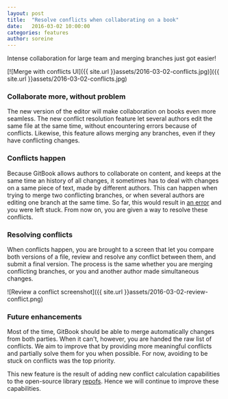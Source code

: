 ```yaml
---
layout: post
title:  "Resolve conflicts when collaborating on a book"
date:   2016-03-02 10:00:00
categories: features
author: soreine
---
```


Intense collaboration for large team and merging branches just got easier!

<!-- more -->

[![Merge with conflicts UI]({{ site.url }}assets/2016-03-02-conflicts.jpg)]({{ site.url }}assets/2016-03-02-conflicts.jpg)

### Collaborate more, without problem

The new version of the editor will make collaboration on books even more seamless. The new conflict resolution feature let several authors edit the same file at the same time, without encountering errors because of conflicts. Likewise, this feature allows merging any branches, even if they have conflicting changes.

### Conflicts happen

Because GitBook allows authors to collaborate on content, and keeps at the same time an history of all changes, it sometimes has to deal with changes on a same piece of text, made by different authors. This can happen when trying to merge two conflicting branches, or when several authors are editing one branch at the same time. So far, this would result in [an error](https://github.com/GitbookIO/gitbook/issues/1117) and you were left stuck. From now on, you are given a way to resolve these conflicts.

### Resolving conflicts

When conflicts happen, you are brought to a screen that let you compare both versions of a file, review and resolve any conflict between them, and submit a final version. The process is the same whether you are merging conflicting branches, or you and another author made simultaneous changes.

![Review a conflict screenshot]({{ site.url }}assets/2016-03-02-review-conflict.png)

### Future enhancements

Most of the time, GitBook should be able to merge automatically changes from both parties. When it can't, however, you are handed the raw list of conflicts. We aim to improve that by providing more meaningful conflicts and partially solve them for you when possible. For now, avoiding to be stuck on conflicts was the top priority.

This new feature is the result of adding new conflict calculation capabilities to the open-source library [repofs](https://github.com/GitbookIO/repofs). Hence we will continue to improve these capabilities.
